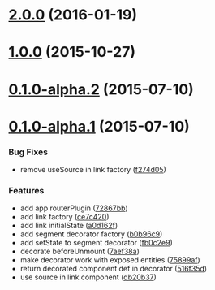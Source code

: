 <a name="2.0.0"></a>
# [2.0.0](https://github.com/router5/deku-router5/compare/v1.0.0...v2.0.0) (2016-01-19)




<a name="1.0.0"></a>
# [1.0.0](https://github.com/router5/deku-router5/compare/v0.1.0-alpha.2...v1.0.0) (2015-10-27)




<a name="0.1.0-alpha.2"></a>
# [0.1.0-alpha.2](https://github.com/router5/deku-router5/compare/v0.1.0-alpha.1...v0.1.0-alpha.2) (2015-07-10)




<a name="0.1.0-alpha.1"></a>
# [0.1.0-alpha.1](https://github.com/router5/deku-router5/compare/ce7c420...v0.1.0-alpha.1) (2015-07-10)


### Bug Fixes

* remove useSource in link factory ([f274d05](https://github.com/router5/deku-router5/commit/f274d05))

### Features

* add app routerPlugin ([72867bb](https://github.com/router5/deku-router5/commit/72867bb))
* add link factory ([ce7c420](https://github.com/router5/deku-router5/commit/ce7c420))
* add link initialState ([a0d162f](https://github.com/router5/deku-router5/commit/a0d162f))
* add segment decorator factory ([b0b96c9](https://github.com/router5/deku-router5/commit/b0b96c9))
* add setState to segment decorator ([fb0c2e9](https://github.com/router5/deku-router5/commit/fb0c2e9))
* decorate beforeUnmount ([7aef38a](https://github.com/router5/deku-router5/commit/7aef38a))
* make decorator work with exposed entities ([75899af](https://github.com/router5/deku-router5/commit/75899af))
* return decorated component def in decorator ([516f35d](https://github.com/router5/deku-router5/commit/516f35d))
* use source in link component ([db20b37](https://github.com/router5/deku-router5/commit/db20b37))



